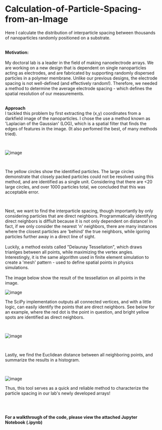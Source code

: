 # Calculation-of-Particle-Spacing-from-an-Image

Here I calculate the distribution of interparticle spacing between thousands of nanoparticles randomly positioned on a substrate.
<br>
<br>

**Motivation:**
<br>
<br>
My doctoral lab is a leader in the field of making nanoelectrode arrays. We are working on a new design that is dependent on single nanoparticles acting as electrodes, and are fabricated by supporting randomly dispersed particles in a polymer membrane. Unlike our previous designs, the electrode spacing is not well-defined (and effectively random!). Therefore, we needed a method to determine the average electrode spacing - which defines the spatial resolution of our measurements. 
<br>
<br>

**Approach**
<br>
I tackled this problem by first extracting the (x,y) coordinates from a darkfield image of the nanoparticles. I chose the use a method known as 'Laplacian of the Gaussian' (LOG), which is a spatial filter that finds the edges of features in the image. (It also perfomed the best, of many methods tried). 

<br>

![image](https://user-images.githubusercontent.com/69371709/109753902-e65c0300-7b97-11eb-8fdc-46d1d98265f4.png)


<br>

The yellow circles show the identified particles. The large circles demonstrate that closely packed particles could not be resolved using this method, and are identified as a single unit. Considering that there are <20 large circles, and over 1000 particles total, we concluded that this was acceptable error. 

<br>

Next, we want to find the interparticle spacing, though importantly by only considering particles that are direct neighbors. Programmatically identifying direct neighbors is diffiult because it is not only dependent on distance! In fact, if we only consider the nearest 'n' neighbors, there are many instances where the closest particles are 'behind' the true neighbors, while igoring particles further away in a direct line of sight. 
<br>
<br>
Luckily, a method exists called "Delaunay Tessellation", which draws trianlges between all points, while maximizing the vertex angles. Interestingly, it is the same algorithm used in finite element simulation to create a 'mesh' pattern - used to define spatial points in physics simulations.
<br>
<br>
The image below show the result of the tessellation on all points in the image. 

![image](https://user-images.githubusercontent.com/69371709/109754018-2327fa00-7b98-11eb-8149-43ebc3d64b24.png)

  
The SciPy implementation outputs all connected vertices, and with a little logic, can easily identify the points that are direct neighbors. See below for an example, where the red dot is the point in question, and bright yellow spots are identified as direct neighbors. 

<br>

![image](https://user-images.githubusercontent.com/69371709/109754323-a3e6f600-7b98-11eb-840e-0cc096fa9043.png)

  
 <br>
 
 Lastly, we find the Euclidean distance between all neighboring points, and summarize the results in a histogram. 
 
 <br>


![image](https://user-images.githubusercontent.com/69371709/109754220-7dc15600-7b98-11eb-9cd4-4357d06a9aae.png)

  
Thus, this tool serves as a quick and reliable method to characterize the particle spacing in our lab's newly developed arrays! 





<br>
<br>

**For a walkthrough of the code, please view the attached Jupyter Notebook (.ipynb)**

